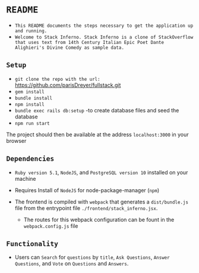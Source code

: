 # `README`

- `This README documents the steps necessary to get the
application up and running.`
- `Welcome to Stack Inferno. Stack Inferno is a clone of StackOverflow that uses text from 14th Century Italian Epic Poet Dante Alighieri's Divine Comedy as sample data.`

## `Setup`

- `git clone the repo with the url:` https://github.com/parisDreyer/fullstack.git
- `gem install`  
- `bundle install`  
- `npm install`  
- `bundle exec rails db:setup` -to create database files and seed the database
- `npm run start`

The project should then be available at the address `localhost:3000` in your browser


## `Dependencies`

* `Ruby version 5.1`, `NodeJS`, and `PostgreSQL version 10` installed on your machine

* Requires Install of `NodeJS` for node-package-manager (`npm`)

* The frontend is compiled with `webpack` that generates a `dist/bundle.js` file from the entrypoint file `./frontend/stack_inferno.jsx`.  
  - The routes for this webpack configuration can be fount in the `webpack.config.js` file


## `Functionality`

* Users can `Search` for `questions` by `title`, `Ask Questions`, `Answer Questions`, and `Vote` on `Questions` and `Answers`.
